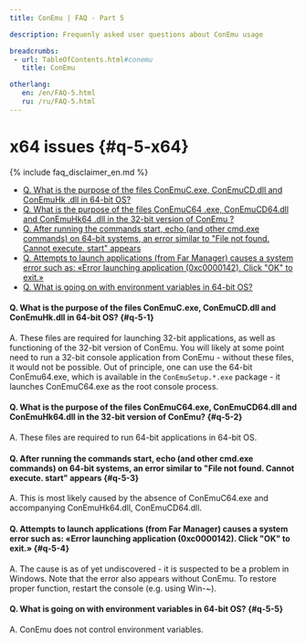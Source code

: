 ```yaml
---
title: ConEmu | FAQ - Part 5

description: Frequenly asked user questions about ConEmu usage

breadcrumbs:
 - url: TableOfContents.html#conemu
   title: ConEmu

otherlang:
   en: /en/FAQ-5.html
   ru: /ru/FAQ-5.html
---
```


# x64 issues  {#q-5-x64}

{% include faq_disclaimer_en.md %}

* [Q. What is the purpose of the files ConEmuC.exe, ConEmuCD.dll and ConEmuHk .dll in 64-bit OS?](#q-5-1)
* [Q. What is the purpose of the files ConEmuC64 .exe, ConEmuCD64.dll and ConEmuHk64 .dll in the 32-bit version of ConEmu ?](#q-5-2)
* [Q. After running the commands start, echo (and other cmd.exe commands) on 64-bit systems, an error similar to "File not found. Cannot execute. start" appears](#q-5-3)
* [Q. Attempts to launch applications (from Far Manager) causes a system error such as: «Error launching application (0xc0000142). Click "OK" to exit.»](#q-5-4)
* [Q. What is going on with environment variables in 64-bit OS?](#q-5-5)








#### Q. What is the purpose of the files ConEmuC.exe, ConEmuCD.dll and ConEmuHk.dll in 64-bit OS?   {#q-5-1}

A. These files are required for launching 32-bit applications, as
well as functioning of the 32-bit version of ConEmu. You will likely
at some point need to run a 32-bit console application from ConEmu -
without these files, it would not be possible. Out of principle, one
can use the 64-bit ConEmu64.exe, which is available in the
`ConEmuSetup.*.exe` package - it launches ConEmuC64.exe as the
root console process.




#### Q. What is the purpose of the files ConEmuC64.exe, ConEmuCD64.dll and ConEmuHk64.dll in the 32-bit version of ConEmu?   {#q-5-2}


A. These files are required to run 64-bit applications in 64-bit OS.




#### Q. After running the commands start, echo (and other cmd.exe commands) on 64-bit systems, an error similar to "File not found. Cannot execute. start" appears   {#q-5-3}


A. This is most likely caused by the absence of ConEmuC64.exe and accompanying ConEmuHk64.dll, ConEmuCD64.dll.




#### Q. Attempts to launch applications (from Far Manager) causes a system error such as: «Error launching application (0xc0000142). Click "OK" to exit.»   {#q-5-4}


A. The cause is as of yet undiscovered - it is suspected to be a problem in Windows. Note that the error also appears without ConEmu. To restore proper function, restart the console (e.g. using Win-~).




#### Q. What is going on with environment variables in 64-bit OS?   {#q-5-5}


A. ConEmu does not control environment variables.
